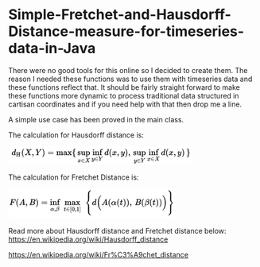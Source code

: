 # Simple-Fretchet-and-Hausdorff-Distance-measure-for-timeseries-data-in-Java

There were no good tools for this online so I decided to create them.  The reason I needed these functions was to use them with timeseries data and these functions reflect that.  It should be fairly straight forward to make these functions more dynamic to process traditional data structured in cartisan coordinates and if you need help with that then drop me a line.  

A simple use case has been proved in the main class.

The calculation for Hausdorff distance is: 

![Hausdorff Distance](https://github.com/bertmiller/Simple-Fretchet-and-Hausdorff-Distance-measure-for-timeseries-data-in-Java/blob/master/HausdorffDistanceCalculation.png)

The calculation for Fretchet Distance is:

![Fretchet Distance](https://github.com/bertmiller/Simple-Fretchet-and-Hausdorff-Distance-measure-for-timeseries-data-in-Java/blob/master/FretchetDistanceCalculation.png)


Read more about Hausdorff distance and Fretchet distance below:
https://en.wikipedia.org/wiki/Hausdorff_distance

https://en.wikipedia.org/wiki/Fr%C3%A9chet_distance
